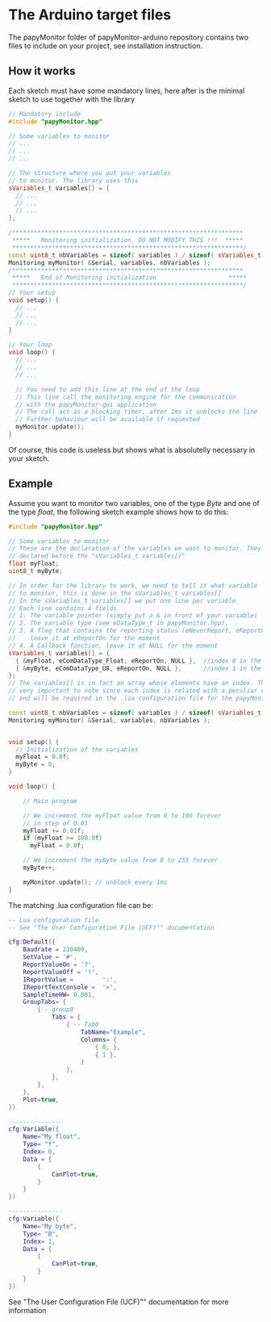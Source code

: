 # The Arduino target files

The papyMonitor folder of papyMonitor-arduino repository contains two files to include on your project, see installation instruction.

## How it works

Each sketch must have some mandatory lines, here after is the minimal sketch to use together with the library

```cpp
// Mandatory include
#include "papyMonitor.hpp"

// Some variables to monitor
// ...
// ...
// ...

// The structure where you put your variables
// to monitor. The library uses this
sVariables_t variables[] = {
  // ...
  // ...
  // ...
};

/****************************************************************
 *****   Monitoring initialization, DO NOT MODIFY THIS !!!  *****
 ****************************************************************/
const uint8_t nbVariables = sizeof( variables ) / sizeof( sVariables_t );
Monitoring myMonitor( &Serial, variables, nbVariables );
/****************************************************************
 *****   End of Monitoring initialization                    *****
 ****************************************************************/
// Your setup
void setup() {
  // ...
  // ...
  // ...
}

// Your loop
void loop() {
  // ...
  // ...
  // ...

  // You need to add this line at the end of the loop
  // This line call the monitoring engine for the communication
  // with the papyMonitor-gui application
  // The call act as a blocking timer, after 1ms it unblocks the line
  // Further behaviour will be available if requested
  myMonitor.update();
}
```

Of course, this code is useless but shows what is absolutelly necessary in your sketch.

## Example

Assume you want to monitor two variables, one of the type *Byte* and one of the type *float*, the following sketch example shows how to do this:

```cpp
#include "papyMonitor.hpp"

// Some variables to monitor
// These are the declaration of the variables we want to monitor. They must be
// declared before the "sVariables_t variables[]"
float myFloat;  
uint8_t myByte;

// In order for the library to work, we need to tell it what variable
// to monitor, this is done in the sVariables_t variables[]
// In the sVariables_t variables[] we put one line per variable
// Each line contains 4 fields
// 1. The variable pointer (simply put a & in front of your variable)
// 2. The variable type (see eDataType_t in papyMonitor.hpp),
// 3. A flag that contains the reporting status (eNeverReport, eReportOff, eReportOn)
//    leave it at eReportOn for the moment
// 4. A Callback function, leave it at NULL for the moment
sVariables_t variables[] = {
  { &myFloat, eComDataType_Float, eReportOn, NULL },  //index 0 in the .lua file
  { &myByte, eComDataType_U8, eReportOn, NULL },      //index 1 in the .lua file
};
// The variables[] is in fact an array whose elements have an index. This is
// very important to note since each index is related with a peculiar variable
// and will be required in the .lua configuration file for the papyMonitor-gui

const uint8_t nbVariables = sizeof( variables ) / sizeof( sVariables_t );
Monitoring myMonitor( &Serial, variables, nbVariables );


void setup() {
  // Initialization of the variables
  myFloat = 0.0f;
  myByte = 0;
}

void loop() {

    // Main program

    // We increment the myFloat value from 0 to 100 forever
    // in step of 0.01
    myFloat += 0.01f;
    if (myFloat >= 100.0f)
      myFloat = 0.0f;

    // We increment the myByte value from 0 to 255 forever
    myByte++;

    myMonitor.update(); // unblock every 1ms
}
```

The matching .lua configuration file can be:

```Lua
-- Lua configuration file
-- See "The User Configuration File (UCF)"" documentation

cfg:Default({  
    Baudrate = 230400,
    SetValue = '#',
    ReportValueOn = '?',
    ReportValueOff = '!',
    IReportValue =        ':',
    IReportTextConsole =  '>',
    SampleTimeHW= 0.001,
    GroupTabs= { 
        {-- group0
            Tabs = {
                { -- Tab0
                    TabName="Example",
                    Columns= {
                        { 0, },
                        { 1 },
                    }
                },
            },
        },
    },
    Plot=true,
})

---------------
cfg:Variable({
    Name="My float",
    Type= "f",
    Index= 0,
    Data = {
        {
            CanPlot=true,
        }
    }
})

---------------
cfg:Variable({
    Name="My byte",
    Type= "B",
    Index= 1,
    Data = {
        {
            CanPlot=true,
        }
    }   
})
```

See "The User Configuration File (UCF)"" documentation for more information
